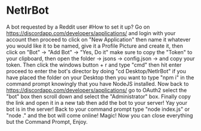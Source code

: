 # NetlrBot
A bot requested by a Reddit user
#How to set it up?
Go on https://discordapp.com/developers/applications/ and login with your account then proceed to click on "New Application" then name it whatever you would like it to be named, give it a Profile Picture and create it, then click on "Bot" -> "Add Bot" -> "Yes, Do it" make sure to copy the "Token" to your clipboard, then open the folder -> jsons -> config.json -> and copy your token. 
Then click the windows button + r and type "cmd" then hit enter proceed to enter the bot's director by doing "cd Desktop/NetlrBot" if you have placed the folder on your Desktop then you want to type "npm i" in the command prompt knowingly that you have NodeJS installed. Now back to https://discordapp.com/developers/applications/ go to OAuth2 select the "bot" box then scroll down and select the "Administrator" box. Finally copy the link and open it in a new tab then add the bot to your server! Yay your bot is in the server! Back to your command prompt type "node index.js" or "node ." and the bot will come online! Magic! Now you can close everything but the Command Prompt, Enjoy.
